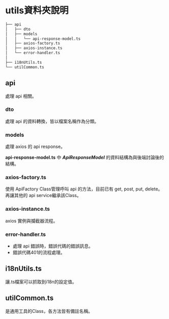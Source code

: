 # utils資料夾說明

```bash
├── api
│   ├── dto
│   ├── models
│   │   └── api-response-model.ts
│   ├── axios-factory.ts
│   ├── axios-instance.ts
│   └── error-handler.ts
│
├── i18nUtils.ts
└── utilCommon.ts
```

## api

處理 api 相關。

### dto

處理 api 的資料轉換，皆以檔案名稱作為分類。

### models

處理 axios 的 api response。

**api-response-model.ts** 中 ***ApiResponseModel*** 的資料結構為與後端討論後的結構。

### axios-factory.ts

使用 ApiFactory Class管理呼叫 api 的方法，目前已有 get, post, put, delete。
再讓其他的 api service繼承該Class。

### axios-instance.ts

axios 實例與攔截器流程。

### error-handler.ts

- 處理 api 錯誤時，錯誤代碼的錯誤訊息。  
- 錯誤代碼401的流程處理。

## i18nUtils.ts

讓.ts檔案可以抓取到i18n的設定值。

## utilCommon.ts

是通用工具的Class，各方法皆有備註名稱。